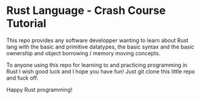 # Rust Language - Crash Course Tutorial

This repo provides any software developper wanting to learn about Rust lang with the basic and primitive datatypes, the basic syntax and the basic ownership and object borrowing / memory moving concepts.

To anyone using this repo for learning to and practicing programming in Rust I wish good luck and I hope you have fun! Just git clone this little repo and fuck off.

Happy Rust programming!
